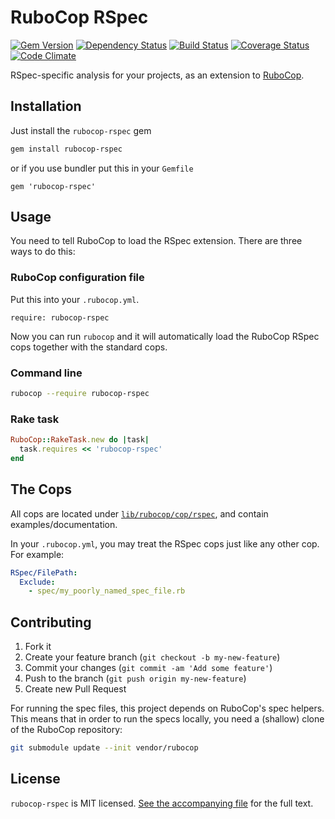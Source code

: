 # RuboCop RSpec

[![Gem Version](https://badge.fury.io/rb/rubocop-rspec.svg)](https://rubygems.org/gems/rubocop-rspec)
[![Dependency Status](https://gemnasium.com/nevir/rubocop-rspec.svg)](https://gemnasium.com/nevir/rubocop-rspec)
[![Build Status](https://secure.travis-ci.org/nevir/rubocop-rspec.svg?branch=master)](http://travis-ci.org/nevir/rubocop-rspec)
[![Coverage Status](https://codeclimate.com/github/nevir/rubocop-rspec/badges/coverage.svg)](https://codeclimate.com/github/nevir/rubocop-rspec/coverage)
[![Code Climate](https://codeclimate.com/github/nevir/rubocop-rspec.svg)](https://codeclimate.com/github/nevir/rubocop-rspec)

RSpec-specific analysis for your projects, as an extension to
[RuboCop](https://github.com/bbatsov/rubocop).


## Installation

Just install the `rubocop-rspec` gem

```bash
gem install rubocop-rspec
```

or if you use bundler put this in your `Gemfile`

```
gem 'rubocop-rspec'
```


## Usage

You need to tell RuboCop to load the RSpec extension. There are three
ways to do this:

### RuboCop configuration file

Put this into your `.rubocop.yml`.

```
require: rubocop-rspec
```

Now you can run `rubocop` and it will automatically load the RuboCop RSpec
cops together with the standard cops.

### Command line

```bash
rubocop --require rubocop-rspec
```

### Rake task

```ruby
RuboCop::RakeTask.new do |task|
  task.requires << 'rubocop-rspec'
end
```


## The Cops

All cops are located under
[`lib/rubocop/cop/rspec`](lib/rubocop/cop/rspec), and contain
examples/documentation.

In your `.rubocop.yml`, you may treat the RSpec cops just like any other
cop. For example:

```yaml
RSpec/FilePath:
  Exclude:
    - spec/my_poorly_named_spec_file.rb
```


## Contributing

1. Fork it
2. Create your feature branch (`git checkout -b my-new-feature`)
3. Commit your changes (`git commit -am 'Add some feature'`)
4. Push to the branch (`git push origin my-new-feature`)
5. Create new Pull Request

For running the spec files, this project depends on RuboCop's spec helpers.
This means that in order to run the specs locally, you need a (shallow) clone
of the RuboCop repository:

```bash
git submodule update --init vendor/rubocop
```

## License

`rubocop-rspec` is MIT licensed. [See the accompanying file](MIT-LICENSE.md) for
the full text.

